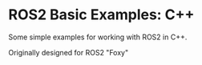 # ROS2 Basic Examples: C++

Some simple examples for working with ROS2 in C++.

Originally designed for ROS2 "Foxy"
